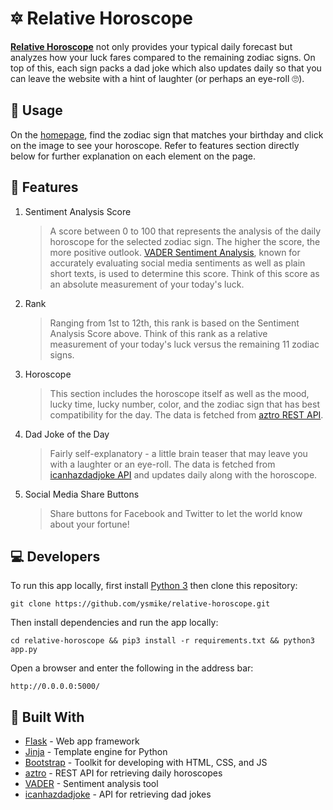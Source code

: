 # 🔯 Relative Horoscope

<a href="https://relative-horoscope.herokuapp.com" target="_blank" >**Relative Horoscope**</a> not only provides your typical
daily forecast but analyzes how your luck fares compared to the remaining zodiac signs. On top of this, each sign
packs a dad joke which also updates daily so that you can leave the website with a hint of laughter (or perhaps an eye-roll 🙄).

## 🔨 Usage

On the <a href="https://relative-horoscope.herokuapp.com" target="_blank" >homepage</a>, find the zodiac sign that matches your birthday and click on the image to see your horoscope.
Refer to features section directly below for further explanation on each element on the page.

## 🎨 Features

1. Sentiment Analysis Score

   > A score between 0 to 100 that represents the analysis of the daily horoscope for the selected zodiac sign.
   > The higher the score, the more positive outlook. <a href="https://github.com/cjhutto/vaderSentiment" target="_blank">VADER Sentiment Analysis</a>,
   > known for accurately evaluating social media sentiments as well as plain short texts, is used to determine this score.
   > Think of this score as an absolute measurement of your today's luck.

2. Rank

   > Ranging from 1st to 12th, this rank is based on the Sentiment Analysis Score above.
   > Think of this rank as a relative measurement of your today's luck versus the remaining 11 zodiac signs.

3. Horoscope

   > This section includes the horoscope itself as well as the mood, lucky time, lucky number, color,
   > and the zodiac sign that has best compatibility for the day. The data is fetched from <a href="https://aztro.readthedocs.io/en/latest/" target="_blank">aztro REST API</a>.

4. Dad Joke of the Day

   > Fairly self-explanatory - a little brain teaser that may leave you with a laughter or an eye-roll.
   > The data is fetched from <a href="https://icanhazdadjoke.com">icanhazdadjoke API</a> and updates daily along
   > with the horoscope.

5. Social Media Share Buttons

   > Share buttons for Facebook and Twitter to let the world know about your fortune!

## 💻 Developers

To run this app locally, first install [Python 3](https://www.python.org/downloads/) then clone this repository:

```
git clone https://github.com/ysmike/relative-horoscope.git
```

Then install dependencies and run the app locally:

```
cd relative-horoscope && pip3 install -r requirements.txt && python3 app.py
```

Open a browser and enter the following in the address bar:

```
http://0.0.0.0:5000/
```

## 🔩 Built With

- [Flask](https://github.com/pallets/flask) - Web app framework
- [Jinja](https://www.palletsprojects.com/p/jinja/) - Template engine for Python
- [Bootstrap](https://getbootstrap.com/) - Toolkit for developing with HTML, CSS, and JS
- [aztro](https://aztro.readthedocs.io/en/latest/) - REST API for retrieving daily horoscopes
- [VADER](https://github.com/cjhutto/vaderSentiment) - Sentiment analysis tool
- [icanhazdadjoke](https://icanhazdadjoke.com) - API for retrieving dad jokes
